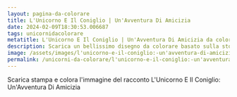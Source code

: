 ```yaml
---
layout: pagina-da-colorare
title: L'Unicorno E Il Coniglio | Un'Avventura Di Amicizia
date: 2024-02-09T18:30:53.006687
tags: unicornidacolorare
metatitle: L'Unicorno E Il Coniglio | Un'Avventura Di Amicizia da colorare
description: Scarica un bellissimo disegno da colorare basato sulla storia L'Unicorno E Il Coniglio | Un'Avventura Di Amicizia
image: /assets/images/l'unicorno-e-il-coniglio:-un'avventura-di-amicizia.png
permalink: /unicorni-da-colorare/l'unicorno-e-il-coniglio:-un'avventura-di-amicizia.html
---
```

Scarica stampa e colora l'immagine del racconto L'Unicorno E Il Coniglio: Un'Avventura Di Amicizia
